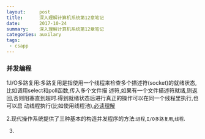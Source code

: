 ```yaml
---
layout:     post
title:      深入理解计算机系统第12章笔记
date:       2017-10-24
summary:    深入理解计算机系统第12章笔记
categories: auxilary
tags:
 - csapp
---
```


### 并发编程

1.I/O多路复用:多路复用是指使用一个线程来检查多个描述符(socket)的就绪状态,比如调用select和poll函数,传入多个文件描
述符,如果有一个文件描述符就绪,则返回,否则阻塞直到超时.得到就绪状态后进行真正的操作可以在同一个线程里执行,也可以启
动线程执行(比如使用线程池),[必读理解][1]

2.现代操作系统提供了三种基本的构造并发程序的方法:`进程`,`I/O多路复用`,`线程`.

3.

[1]: https://www.zhihu.com/question/28594409
